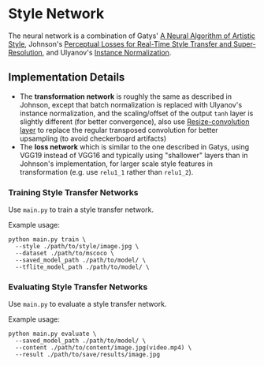 # Style Network

The neural network is a combination of Gatys' [A Neural Algorithm of Artistic Style](https://arxiv.org/abs/1508.06576), Johnson's [Perceptual Losses for Real-Time Style Transfer and Super-Resolution](http://cs.stanford.edu/people/jcjohns/eccv16/), and Ulyanov's [Instance Normalization](https://arxiv.org/abs/1607.08022).

## Implementation Details

- The **transformation network** is roughly the same as described in Johnson, except that batch normalization is replaced with Ulyanov's instance normalization, and the scaling/offset of the output `tanh` layer is slightly different (for better convergence), also use [Resize-convolution layer](https://distill.pub/2016/deconv-checkerboard/) to replace the regular transposed convolution for better upsampling (to avoid checkerboard artifacts)
- The **loss network** which is similar to the one described in Gatys, using VGG19 instead of VGG16 and typically using "shallower" layers than in Johnson's implementation, for larger scale style features in transformation (e.g. use `relu1_1` rather than `relu1_2`).

### Training Style Transfer Networks

Use `main.py` to train a style transfer network.

Example usage:

    python main.py train \
      --style ./path/to/style/image.jpg \
      --dataset ./path/to/mscoco \
      --saved_model_path ./path/to/model/ \
      --tflite_model_path ./path/to/model/ \

### Evaluating Style Transfer Networks

Use `main.py` to evaluate a style transfer network.

Example usage:

    python main.py evaluate \
      --saved_model_path ./path/to/model/ \
      --content ./path/to/content/image.jpg(video.mp4) \
      --result ./path/to/save/results/image.jpg
